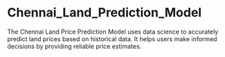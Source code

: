 # Chennai_Land_Prediction_Model
The Chennai Land Price Prediction Model uses data science to accurately predict land prices based on historical data. It helps users make informed decisions by providing reliable price estimates.

